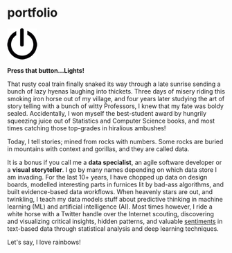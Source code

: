 # portfolio

![](/images/power-button.png)

**Press that button...Lights!**

That rusty coal train finally snaked its way through a late sunrise sending a bunch of lazy hyenas laughing into thickets. Three days of misery riding this smoking iron horse out of my village, and four years later studying the art of story telling with a bunch of witty Professors, I knew that my fate was boldy sealed. Accidentally, I won myself the best-student award by hungrily squeezing juice out of Statistics and Computer Science books, and most times catching those top-grades in hiralious ambushes!   

Today, I tell stories; mined from rocks with numbers. Some rocks are buried in mountains with context and gorillas, and they are called data. 

It is a bonus if you call me a __data specialist__, an agile software developer or a __visual storyteller__. I go by many names depending on which data store I am invading. For the last 10+ years, I have chopped up data on design boards, modelled interesting parts in furnices lit by bad-ass algorithms, and built evidence-based data workflows. When heavenly stars are out, and twinkling, I teach my data models stuff about predictive thinking in machine learning (ML) and artificial intelligence (AI). Most times however, I ride a white horse with a Twitter handle over the Internet scouting, discovering and visualizing critical insights, hidden patterns, and valuable [sentiments](sahmiye-twitter.html) in text-based data through statistical analysis and deep learning techniques. 

Let's say, I love rainbows! 

